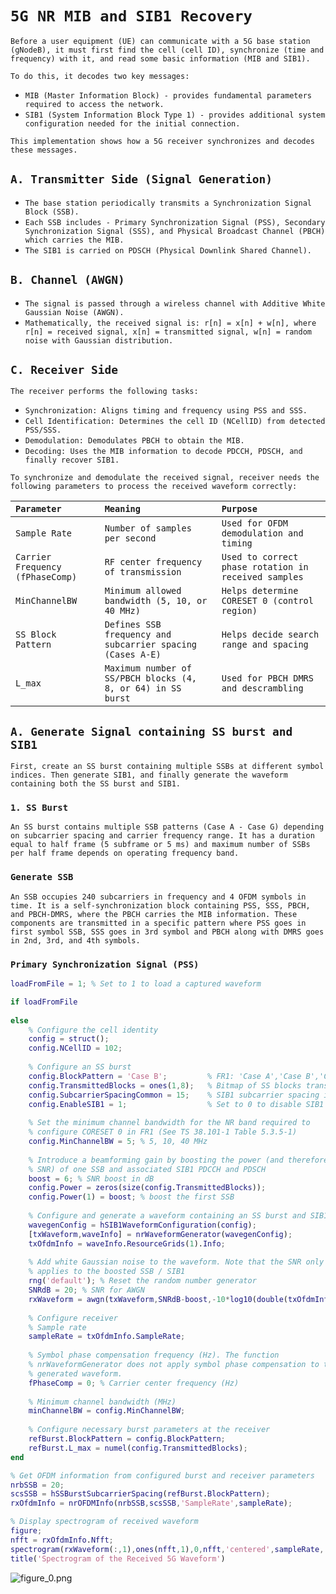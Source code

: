 
# `5G NR MIB and SIB1 Recovery`

`Before a user equipment (UE) can communicate with a 5G base station (gNodeB), it must first find the cell (cell ID), synchronize (time and frequency) with it, and read some basic information (MIB and SIB1).`


`To do this, it decodes two key messages:`

-  `MIB (Master Information Block) - provides fundamental parameters required to access the network.` 
-  `SIB1 (System Information Block Type 1) - provides additional system configuration needed for the initial connection.` 

`This implementation shows how a 5G receiver synchronizes and decodes these messages.`

## `A. Transmitter Side (Signal Generation)`
-   `The base station periodically transmits a Synchronization Signal Block (SSB).`  
-  `Each SSB includes - Primary Synchronization Signal (PSS), Secondary Synchronization Signal (SSS), and Physical Broadcast Channel (PBCH) which carries the MIB.` 
-  `The SIB1 is carried on PDSCH (Physical Downlink Shared Channel).` 
## `B. Channel (AWGN)`
-  `The signal is passed through a wireless channel with Additive White Gaussian Noise (AWGN).` 
-  `Mathematically, the received signal is: r[n] = x[n] + w[n], where r[n] = received signal, x[n] = transmitted signal, w[n] = random noise with Gaussian distribution.` 
## `C. Receiver Side`

`The receiver performs the following tasks:`

-  `Synchronization: Aligns timing and frequency using PSS and SSS.` 
-  `Cell Identification: Determines the cell ID (NCellID) from detected PSS/SSS.` 
-  `Demodulation: Demodulates PBCH to obtain the MIB.` 
-  `Decoding: Uses the MIB information to decode PDCCH, PDSCH, and finally recover SIB1.` 

`To synchronize and demodulate the received signal, receiver needs the following parameters to process the received waveform correctly:`

| **`Parameter`**  | **`Meaning`**  | **`Purpose`**   |
| :-- | :-- | :-- |
| `Sample Rate`  | `Number of samples per second`  | `Used for OFDM demodulation and timing`   |
| `Carrier Frequency (fPhaseComp)`  | `RF center frequency of transmission`  | `Used to correct phase rotation in received samples`   |
| `MinChannelBW`  | `Minimum allowed bandwidth (5, 10, or 40 MHz)`  | `Helps determine CORESET 0 (control region)`   |
| `SS Block Pattern`  | `Defines SSB frequency and subcarrier spacing (Cases A-E)`  | `Helps decide search range and spacing`   |
| `L_max`  | `Maximum number of SS/PBCH blocks (4, 8, or 64) in SS burst`  | `Used for PBCH DMRS and descrambling`   |


## `A. Generate Signal containing SS burst and SIB1`

`First, create an SS burst containing multiple SSBs at different symbol indices. Then generate SIB1, and finally generate the waveform containing both the SS burst and SIB1.`

### **`1. SS Burst`**

`An SS burst contains multiple SSB patterns (Case A - Case G) depending on subcarrier spacing and carrier frequency range. It has a duration equal to half frame (5 subframe or 5 ms) and maximum number of SSBs per half frame depends on operating frequency band.`

###  `Generate SSB` 

`An SSB occupies 240 subcarriers in frequency and 4 OFDM symbols in time. It is a self-synchronization block containing PSS, SSS, PBCH, and PBCH-DMRS, where the PBCH carries the MIB information. These components are transmitted in a specific pattern where PSS goes in first symbol SSB, SSS goes in 3rd symbol and PBCH along with DMRS goes in 2nd, 3rd, and 4th symbols.`

### `Primary Synchronization Signal (PSS)`


```matlab
loadFromFile = 1; % Set to 1 to load a captured waveform

if loadFromFile
    
else
    % Configure the cell identity
    config = struct();
    config.NCellID = 102;
    
    % Configure an SS burst
    config.BlockPattern = 'Case B';         % FR1: 'Case A','Case B','Case C'. FR2: 'Case D','Case E'
    config.TransmittedBlocks = ones(1,8);   % Bitmap of SS blocks transmitted
    config.SubcarrierSpacingCommon = 15;    % SIB1 subcarrier spacing in kHz (15 or 30 for FR1. 60 or 120 for FR2)
    config.EnableSIB1 = 1;                  % Set to 0 to disable SIB1
    
    % Set the minimum channel bandwidth for the NR band required to
    % configure CORESET 0 in FR1 (See TS 38.101-1 Table 5.3.5-1)
    config.MinChannelBW = 5; % 5, 10, 40 MHz
    
    % Introduce a beamforming gain by boosting the power (and therefore
    % SNR) of one SSB and associated SIB1 PDCCH and PDSCH    
    boost = 6; % SNR boost in dB
    config.Power = zeros(size(config.TransmittedBlocks));
    config.Power(1) = boost; % boost the first SSB
    
    % Configure and generate a waveform containing an SS burst and SIB1
    wavegenConfig = hSIB1WaveformConfiguration(config);
    [txWaveform,waveInfo] = nrWaveformGenerator(wavegenConfig);
    txOfdmInfo = waveInfo.ResourceGrids(1).Info;
    
    % Add white Gaussian noise to the waveform. Note that the SNR only 
    % applies to the boosted SSB / SIB1
    rng('default'); % Reset the random number generator
    SNRdB = 20; % SNR for AWGN
    rxWaveform = awgn(txWaveform,SNRdB-boost,-10*log10(double(txOfdmInfo.Nfft)));
    
    % Configure receiver
    % Sample rate
    sampleRate = txOfdmInfo.SampleRate;
    
    % Symbol phase compensation frequency (Hz). The function
    % nrWaveformGenerator does not apply symbol phase compensation to the
    % generated waveform.
    fPhaseComp = 0; % Carrier center frequency (Hz)
    
    % Minimum channel bandwidth (MHz)
    minChannelBW = config.MinChannelBW;
    
    % Configure necessary burst parameters at the receiver
    refBurst.BlockPattern = config.BlockPattern;
    refBurst.L_max = numel(config.TransmittedBlocks);
end

% Get OFDM information from configured burst and receiver parameters
nrbSSB = 20;
scsSSB = hSSBurstSubcarrierSpacing(refBurst.BlockPattern);
rxOfdmInfo = nrOFDMInfo(nrbSSB,scsSSB,'SampleRate',sampleRate);

% Display spectrogram of received waveform
figure;
nfft = rxOfdmInfo.Nfft;
spectrogram(rxWaveform(:,1),ones(nfft,1),0,nfft,'centered',sampleRate,'yaxis','MinThreshold',-130);
title('Spectrogram of the Received 5G Waveform')
```

![figure_0.png](./pss_media/figure_0.png)
